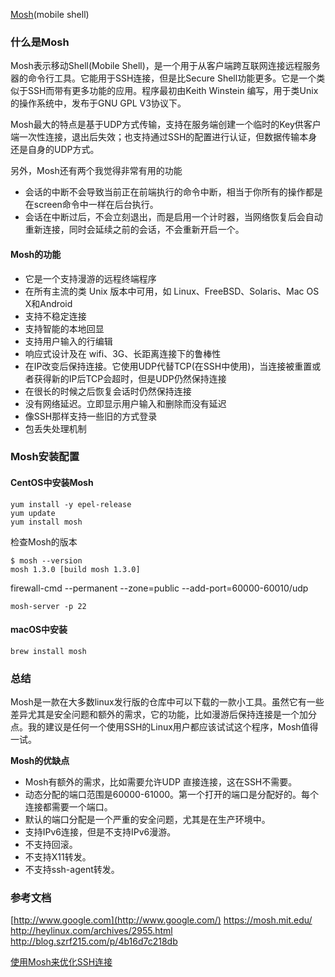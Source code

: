 [Mosh](https://mosh.org/)(mobile shell)

### 什么是Mosh

Mosh表示移动Shell(Mobile Shell)，是一个用于从客户端跨互联网连接远程服务器的命令行工具。它能用于SSH连接，但是比Secure Shell功能更多。它是一个类似于SSH而带有更多功能的应用。程序最初由Keith Winstein 编写，用于类Unix的操作系统中，发布于GNU GPL V3协议下。

Mosh最大的特点是基于UDP方式传输，支持在服务端创建一个临时的Key供客户端一次性连接，退出后失效；也支持通过SSH的配置进行认证，但数据传输本身还是自身的UDP方式。

另外，Mosh还有两个我觉得非常有用的功能

- 会话的中断不会导致当前正在前端执行的命令中断，相当于你所有的操作都是在screen命令中一样在后台执行。
- 会话在中断过后，不会立刻退出，而是启用一个计时器，当网络恢复后会自动重新连接，同时会延续之前的会话，不会重新开启一个。

#### Mosh的功能

- 它是一个支持漫游的远程终端程序
- 在所有主流的类 Unix 版本中可用，如 Linux、FreeBSD、Solaris、Mac OS X和Android
- 支持不稳定连接
- 支持智能的本地回显
- 支持用户输入的行编辑
- 响应式设计及在 wifi、3G、长距离连接下的鲁棒性
- 在IP改变后保持连接。它使用UDP代替TCP(在SSH中使用)，当连接被重置或者获得新的IP后TCP会超时，但是UDP仍然保持连接
- 在很长的时候之后恢复会话时仍然保持连接
- 没有网络延迟。立即显示用户输入和删除而没有延迟
- 像SSH那样支持一些旧的方式登录
- 包丢失处理机制

### Mosh安装配置

#### CentOS中安装Mosh

```shell
yum install -y epel-release
yum update
yum install mosh
```

检查Mosh的版本

```shell
$ mosh --version
mosh 1.3.0 [build mosh 1.3.0]
```

firewall-cmd --permanent --zone=public --add-port=60000-60010/udp

```shell
mosh-server -p 22
```

#### macOS中安装

```shell
brew install mosh
```

### 总结

Mosh是一款在大多数linux发行版的仓库中可以下载的一款小工具。虽然它有一些差异尤其是安全问题和额外的需求，它的功能，比如漫游后保持连接是一个加分点。我的建议是任何一个使用SSH的Linux用户都应该试试这个程序，Mosh值得一试。

**Mosh的优缺点**

- Mosh有额外的需求，比如需要允许UDP 直接连接，这在SSH不需要。
- 动态分配的端口范围是60000-61000。第一个打开的端口是分配好的。每个连接都需要一个端口。
- 默认的端口分配是一个严重的安全问题，尤其是在生产环境中。
- 支持IPv6连接，但是不支持IPv6漫游。
- 不支持回滚。
- 不支持X11转发。
- 不支持ssh-agent转发。

### 参考文档

[http://www.google.com](http://www.google.com/)
<https://mosh.mit.edu/>
<http://heylinux.com/archives/2955.html>
<http://blog.szrf215.com/p/4b16d7c218db>

[使用Mosh来优化SSH连接](https://www.hi-linux.com/posts/23118.html)

